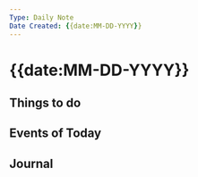 ```yaml
---
Type: Daily Note
Date Created: {{date:MM-DD-YYYY}}
---
```

# {{date:MM-DD-YYYY}}

## Things to do

## Events of Today

## Journal

